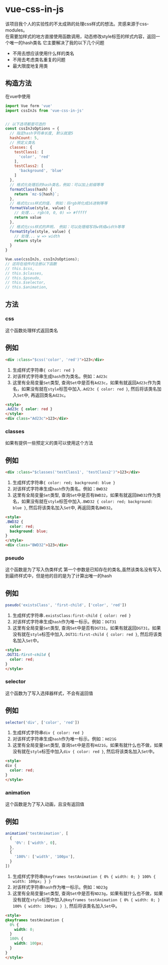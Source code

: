 # vue-css-in-js
该项目我个人的实验性的不太成熟的处理css样式的想法。灵感来源于css-modules。<br>
在需要加样式的地方直接使用函数调用，动态修改style标签的样式内容，返回一个唯一的hash类名
它主要解决了我的以下几个问题
- 不用去想应该使用什么样的类名
- 不用去考虑类名重复的问题
- 最大限度地复用类

## 构造方法
在vue中使用
```js
import Vue form 'vue'
import cssInJs from 'vue-css-in-js'


// 以下选项都是可选的
const cssInJsOptions = {
  // 指定hash字符串长度, 默认就是5
  hashCount: 5,
  // 预定义类名
  classes: {
    testClass1: [
      'color', 'red'
    ],
    testClass2: [
      'background', 'blue'
    ]
  },
  // 格式化处理后的hash类名，例如：可以加上前缀等等
  formatClass(hash) {
    return `mz-${hash}`;
  },
  // 格式化css样式的值， 例如：将rgb转化成16进制等等
  formatValue(style, value) {
    // 处理... rgb(0, 0, 0) => #fffff
    return value
  },
  // 格式化css样式的声明， 例如：可以处理缩写将w转成width等等
  formatStyle(style, value) {
    // 处理... w => width
    return style
  }
}

Vue.use(cssInJs, cssInJsOptions);
// 这将在组件内注册以下函数
// this.$css,
// this.$classes,
// this.$pseudo,
// this.$selector,
// this.$animation,
```

## 方法
### css
这个函数处理样式返回类名

## 例如
```html
<div :class="$css('color', 'red')">123</div>
```
1. 生成样式字符串`{ color: red }`
2. 对该样式字符串生成`hash`作为类名。例如：`Ad23c`
3. 这里有全局变量`Set`类型, 查询`Set`中是否有`Ad23c`，如果有就返回`Ad23c`作为类名，如果没有就在`style`标签中加入`.Ad23c { color: red }`, 然后将该类名加入`Set`中, 再返回类名`Ad23c`。
```html
<style>
.Ad23c { color: red }
</style>
<div class="Ad23c">123</div>
```

### classes
如果有提供一些预定义的类可以使用这个方法

## 例如
```html
<div :class="$classes('testClass1', 'testClass2')">123</div>
```
1. 生成样式字符串`{ color: red; background: blue }`
2. 对该样式字符串生成`hash`作为类名。例如：`BWD32`
3. 这里有全局变量`Set`类型, 查询`Set`中是否有`BWD32`，如果有就返回`BWD32`作为类名，如果没有就在`style`标签中加入`.BWD32 { color: red; background: blue }`, 然后将该类名加入`Set`中, 再返回类名`BWD32`。
```html
<style>
.BWD32 {
  color: red;
  background: blue;
}
</style>
<div class="BWD32">123</div>
```

### pseudo
这个函数是为了写入伪类样式
第一个参数是已知存在的类名,虽然该类名没有写入到最终样式中，但是他的目的是为了计算出唯一的hash

## 例如
```js
pseudo('existsClass', 'first-child', ['color', 'red'])
```
1. 生成样式字符串`.existsClass:first-child { color: red }`
2. 对该样式字符串生成`hash`作为唯一标示。例如：`DGT31`
3. 这里有全局变量`Set`类型, 查询`Set`中是否有`DGT31`，如果有就返回`DGT31`，如果没有就在`style`标签中加入`.DGT31:first-child { color: red }`, 然后将该类名加入`Set`中。
```html
<style>
.DGT31:first-child {
  color: red;
}
</style>
```

### selector
这个函数为了写入选择器样式，不会有返回值
## 例如
```js
selector('div', ['color', 'red'])
```
1. 生成样式字符串`div { color: red }`
2. 对该样式字符串生成`hash`作为唯一标示。例如：`Hd21G`
3. 这里有全局变量`Set`类型, 查询`Set`中是否有`Hd21G`，如果有就什么也不做，如果没有就在`style`标签中加入`div { color: red }`, 然后将该类名加入`Set`中。
```html
<style>
div {
  color: red;
}
</style>
```

### animation
这个函数是为了写入动画，且没有返回值

## 例如
```js
animation('testAnimation', [
  {
    '0%': ['width', 0],
  },
  {
    '100%': ['width', '100px'],
  }
])
```
1. 生成样式字符串`@keyframes testAnimation { 0% { width: 0; } 100% { width: 100px; } }`
2. 对该样式字符串`hash`作为唯一标示。例如：`ND23g`
3. 这里有全局变量`Set`类型, 查询`Set`中是否有`ND23g`，如果有就什么也不做，如果没有就在`style`标签中加入`@keyframes testAnimation { 0% { width: 0; } 100% { width: 100px; } }`, 然后将该类名加入`Set`中。
```html
<style>
@keyframes testAnimation {
  0% {
    width: 0;
  }
  100% {
    width: 100px;
  }
}
</style>
```
